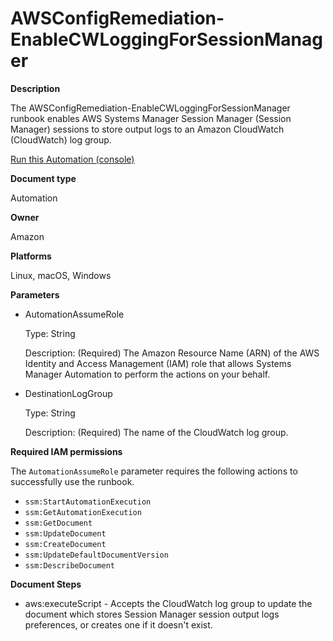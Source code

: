 # AWSConfigRemediation\-EnableCWLoggingForSessionManager<a name="automation-aws-enable-cw-log-sm"></a>

**Description**

The AWSConfigRemediation\-EnableCWLoggingForSessionManager runbook enables AWS Systems Manager Session Manager \(Session Manager\) sessions to store output logs to an Amazon CloudWatch \(CloudWatch\) log group\.

[Run this Automation \(console\)](https://console.aws.amazon.com/systems-manager/automation/execute/AWSConfigRemediation-EnableRDSInstanceBackup)

**Document type**

Automation

**Owner**

Amazon

**Platforms**

Linux, macOS, Windows

**Parameters**
+ AutomationAssumeRole

  Type: String

  Description: \(Required\) The Amazon Resource Name \(ARN\) of the AWS Identity and Access Management \(IAM\) role that allows Systems Manager Automation to perform the actions on your behalf\.
+ DestinationLogGroup

  Type: String

  Description: \(Required\) The name of the CloudWatch log group\.

**Required IAM permissions**

The `AutomationAssumeRole` parameter requires the following actions to successfully use the runbook\.
+ `ssm:StartAutomationExecution`
+ `ssm:GetAutomationExecution`
+ `ssm:GetDocument`
+ `ssm:UpdateDocument`
+ `ssm:CreateDocument`
+ `ssm:UpdateDefaultDocumentVersion`
+ `ssm:DescribeDocument`

**Document Steps**
+ aws:executeScript \- Accepts the CloudWatch log group to update the document which stores Session Manager session output logs preferences, or creates one if it doesn't exist\.
